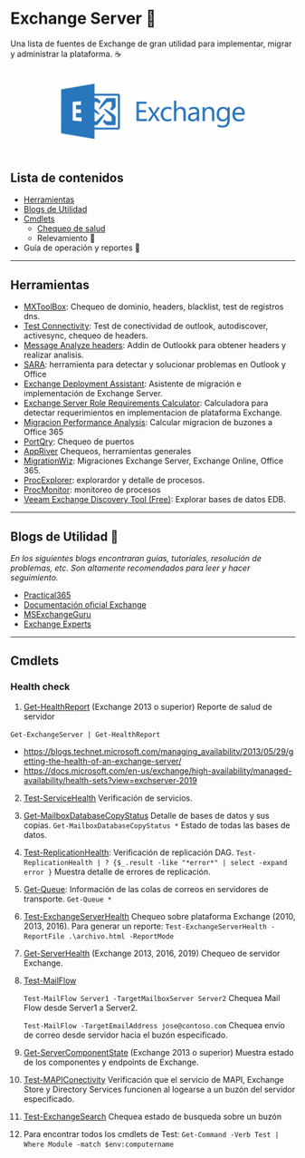 Exchange Server :e-mail:
=======================================================================
Una lista de fuentes de Exchange de gran utilidad para implementar, migrar y administrar la plataforma. :coffee:

![Exchange Server](https://github.com/yin-yang/Exchange/blob/master/resources/exchange.png)

## Lista de contenidos 

* [Herramientas](https://github.com/yin-yang/Exchange/#Herramientas)
* [Blogs de Utilidad](https://github.com/yin-yang/Exchange/#Blogs-de-utilidad)
* [Cmdlets](https://github.com/yin-yang/Exchange/#Cmdlets)
  * [Chequeo de salud](https://github.com/yin-yang/Exchange/#Health-Check)
  * Relevamiento :construction:
* Guía de operación y reportes :construction:

---

## Herramientas

* [MXToolBox](https://mxtoolbox.com/): Chequeo de dominio, headers, blacklist, test de registros dns.
* [Test Connectivity](https://www.testconnectivity.microsoft.com/): Test de conectividad de outlook, autodiscover, activesync, chequeo de headers.
* [Message Analyze headers](https://appsource.microsoft.com/en-us/product/office/WA104005406): Addin de Outlookk para obtener headers y realizar analisis.
* [SARA](https://diagnostics.outlook.com/#/): herramienta para detectar y solucionar problemas en Outlook y Office
* [Exchange Deployment Assistant](https://docs.microsoft.com/en-us/exchange/exchange-deployment-assistant?view=exchserver-2019): Asistente de migración e implementación de Exchange Server.
* [Exchange Server Role Requirements Calculator](https://gallery.technet.microsoft.com/Exchange-2013-Server-Role-f8a61780): Calculadora para detectar requerimientos en implementacion de plataforma Exchange.
* [Migracion Performance Analysis](https://blogs.technet.microsoft.com/exchange/2014/03/24/mailbox-migration-performance-analysis/): Calcular migracion de buzones a Office 365
* [PortQry](https://www.microsoft.com/en-us/download/details.aspx?id=24009): Chequeo de puertos
* [AppRiver](https://tools.appriver.com/) Chequeos, herramientas generales
* [MigrationWiz](https://www.bittitan.com/migrationwiz/why-migrationwiz/): Migraciones Exchange Server, Exchange Online, Office 365.
* [ProcExplorer](https://docs.microsoft.com/en-us/sysinternals/downloads/process-explorer): explorardor y detalle de procesos.
* [ProcMonitor](https://docs.microsoft.com/en-us/sysinternals/downloads/procmon): monitoreo de procesos
* [Veeam Exchange Discovery Tool (Free)](https://www.veeam.com/blog/how-to-free-exchange-discovery-tool-helps-admin.html>): Explorar bases de datos EDB.

---

## Blogs de Utilidad :gem:

*En los siguientes blogs encontraran guías, tutoriales, resolución de problemas, etc. Son altamente recomendados para leer y hacer seguimiento.*

* [Practical365](https://practical365.com)
* [Documentación oficial Exchange](https://docs.microsoft.com/en-us/exchange/) 
* [MSExchangeGuru](http://msexchangeguru.com/)
* [Exchange Experts](https://www.experts-exchange.com/)

---

## Cmdlets

### Health check
1. [Get-HealthReport](https://docs.microsoft.com/en-us/powershell/module/exchange/server-health-and-performance/get-healthreport?view=exchange-ps) (Exchange 2013 o superior) Reporte de salud de servidor

`Get-ExchangeServer | Get-HealthReport`

* https://blogs.technet.microsoft.com/managing_availability/2013/05/29/getting-the-health-of-an-exchange-server/
* https://docs.microsoft.com/en-us/exchange/high-availability/managed-availability/health-sets?view=exchserver-2019

2. [Test-ServiceHealth](https://docs.microsoft.com/en-us/powershell/module/exchange/server-health-and-performance/test-servicehealth?view=exchange-ps) Verificación de servicios.

3. [Get-MailboxDatabaseCopyStatus](https://docs.microsoft.com/en-us/powershell/module/exchange/database-availability-groups/get-mailboxdatabasecopystatus?view=exchange-ps) Detalle de bases de datos y sus copias.
`Get-MailboxDatabaseCopyStatus *`
Estado de todas las bases de datos.

4. [Test-ReplicationHealth](https://docs.microsoft.com/en-us/powershell/module/exchange/database-availability-groups/test-replicationhealth?view=exchange-ps): Verificación de replicación DAG.
`Test-ReplicationHealth | ? {$_.result -like "*error*" | select -expand error }`
Muestra detalle de errores de replicación.
  
5. [Get-Queue](https://docs.microsoft.com/en-us/powershell/module/exchange/mail-flow/get-queue?view=exchange-ps): Información de las colas de correos en servidores de transporte.
`Get-Queue *`

6. [Test-ExchangeServerHealth](https://github.com/yin-yang/Exchange/blob/master/Test-ExchangeServerHealth.ps1) Chequeo  sobre plataforma Exchange (2010, 2013, 2016).
Para generar un reporte:
`Test-ExchangeServerHealth -ReportFile .\archivo.html -ReportMode`

7. [Get-ServerHealth](https://docs.microsoft.com/en-us/powershell/module/exchange/server-health-and-performance/get-serverhealth?view=exchange-ps) (Exchange 2013, 2016, 2019) Chequeo de servidor Exchange.

8. [Test-MailFlow](https://docs.microsoft.com/en-us/powershell/module/exchange/mail-flow/Test-Mailflow?view=exchange-ps)

    `Test-MailFlow Server1 -TargetMailboxServer Server2`
    Chequea Mail Flow desde Server1 a Server2.

    `Test-MailFlow -TargetEmailAddress jose@contoso.com`
    Chequea envío de correo desde servidor hacia el buzón especificado.

9. [Get-ServerComponentState](https://docs.microsoft.com/en-us/powershell/module/exchange/server-health-and-performance/get-servercomponentstate?view=exchange-ps) (Exchange 2013 o superior) Muestra estado de los componentes y endpoints de Exchange.

10. [Test-MAPIConectivity](https://docs.microsoft.com/en-us/powershell/module/exchange/mailboxes/Test-MAPIConnectivity?view=exchange-ps) Verificación que el servicio de MAPI, Exchange Store y Directory Services funcionen al logearse a un buzón del servidor especificado.

11. [Test-ExchangeSearch](https://docs.microsoft.com/en-us/powershell/module/exchange/mailbox-databases-and-servers/test-exchangesearch?view=exchange-ps) Chequea estado de busqueda sobre un buzón

12. Para encontrar todos los cmdlets de Test: `Get-Command -Verb Test | Where Module -match $env:computername`